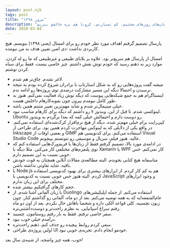 ```yaml
---
layout: post.njk
tags: post
title: "مرور ۱۳۹۸"
description: "در سال ۱۳۹۸ چه کاری کردم؟ با ما چه کردن؟ کم مونده زمین، دهن وا کنه ما رو ببلعه. بسه بابا جان. البته ما انسان‌های روزهای سختیم. کم نمیاریم. کرونا هم بره حالشو ببریم."
date: 2020-03-04
---
```


پارسال تصمیم گرفتم اهداف مورد نظر خودم رو برای امسال (یعنی ۱۳۹۸) بنویسم. هیچ کاربردی نداشت :دی اصن تعیین هدف به من نیومده.

امسال از پارسال هم سریع‌تر بود. علاوه بر بلایای طبیعی و غیرطبیعی که ما رو له کردن، موارد زیر به ذهنم رسید که خودم توش نقش داشتم. چیز خاصی نیست. فقط برای سیاه کردن نوشتم.

* لاغر نشدم. چاق‌تر هم شدم.
* میشه گفت پروژه‌هایی رو که به شکل استارتاپ با برادران شروع کرده بودم به نتیجه نرسیدن و احتمالا دیگه این مسیر مشارکت درصدی توی پروژه‌ها رو ادامه ندم.
* اینستاگرام هم به جمع شبکه‌هایی پیوست که دیگه توش زیاد فعالیت نمی‌کنم. هنوز به طور کامل نیومدم بیرون چون نمونه‌کارهام داخلش هست.
* خیلی مینیمال‌تر شدم و شاید مهم‌ترین تغییر مثبتم همین باشه.
* لینوکسی شدم. تا قبل از این، ویندوز ۷ رو داشتم که دیگه برای کارهام مناسب نبود. Ubuntu رو دوست دارم و احتمالش خیلی کمه که بعدا برگردم به ویندوز.
* کپی‌رایت برام خیلی مهم‌تر شده. دیگه از هیچ نرم‌افزار کرک‌شده‌ای استفاده نمی‌کنم. در واقع یکی از دلایلی که به لینوکس مهاجرت کردم همین بود. برای طراحی از Inkscape و بعضی اوقات از GIMP استفاده می‌کنم. برای کدنویسی هم Visual Studio Code عالیه. هنوز فیلم، سریال و موسیقی رو نتونستم بپیچونم.
* در ادامه‌ی مورد بالا، تصمیم گرفتم فقط از زبان‌ها یا فریم‌ورک‌هایی استفاده کنم که توی پلتفرم‌های مختلفی کار می‌کنن. مثلا دیگه با Xamarin یا WPF کار نمی‌کنم. حس خوبی نسبت به این تصمیم دارم.
* متاسفانه هیچ کتابی نخوندم. البته مطالعه‌ی مقالات آنلاین همچنان به قوت خودش باقیه. شاید تفاوتی نداشته باشن.
* با Node.js هم یه کم کار کردم. از ابزارهای بیشتری برای بهبود کدنویسی استفاده کردم. البته هنوز حس خوبی نسبت به کدنویسی با JavaScript و وجود ابزارهای مختلف برای این زبان ندارم.
* حجم کارهای گرافیکیم بیشتر شده.
* با زبان آلمانی آشنا شدم. از Duolingo استفاده می‌کنم. از جمله اپلیکیشن‌های عام‌المنفعه‌ایه که به همه توصیه می‌کنم. بعد از دو ماه، آلمانی رو گذاشتم کنار. چون زبون نچسبیه. کلی قواعد الکی داره و شخصا باهاش حال نکردم. بعد از اون دو ماه رفتم سراغ اسپانیایی. به نظرم راحت‌تر و دوست‌داشتنی‌تره.
* سفر خاصی نرفتم. فقط یه بار رفتم روستامون. چسبید.
* درآمدم خیلی خوب نبود.
* سعی کردم روابط پیچیده رو حذف کنم. ذهنم راحت‌تره.
* اولین پروژه‌ی طراحی UI خودمو انجام دادم. تجربه‌ی خوبی نبود.

خوب، همه چیز واضحه. از شنبه‌ی سال بعد!